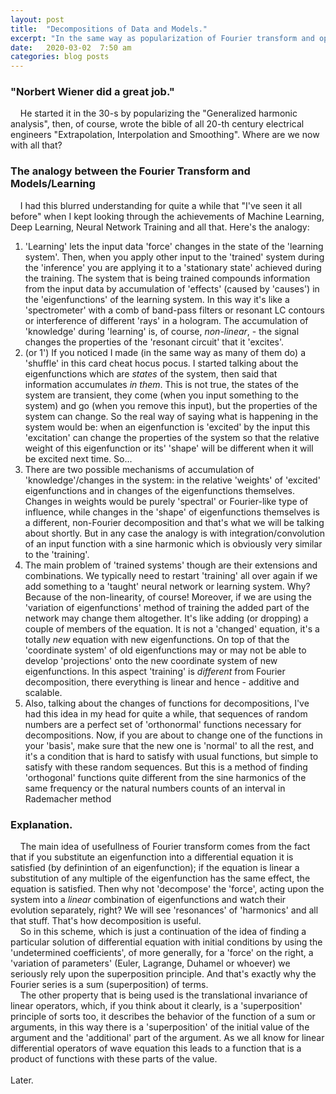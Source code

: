 ```yaml
---
layout: post
title:  "Decompositions of Data and Models."
excerpt: "In the same way as popularization of Fourier transform and operational calculus by Weiner changed the technology of the 20-th century the 21-st century is calling for another type of decomposition techniques that will help solve many similar problems."
date:   2020-03-02  7:50 am
categories: blog posts
---
```

### "Norbert Wiener did a great job." 
&nbsp;&nbsp;&nbsp;&nbsp;He started it in the 30-s by popularizing the "Generalized
harmonic analysis", then, of course, wrote the bible of all 20-th century electrical engineers
"Extrapolation, Interpolation and Smoothing". Where are we now with all that?
### The analogy between the Fourier Transform and Models/Learning
&nbsp;&nbsp;&nbsp;&nbsp;I had this blurred understanding for quite a while that
"I've seen it all before" when I kept looking through the achievements of Machine
Learning, Deep Learning, Neural Network Training and all that. 
Here's the analogy:
1. 'Learning' lets the input data 'force' changes in the state of the 'learning system'. 
Then, when you apply other input to the 'trained' system during the 'inference' you are applying it
to a 'stationary state' achieved during the training. The system that is being trained compounds
information from the input data by accumulation of 'effects' (caused by 'causes') in the
'eigenfunctions' of the learning system. In this way it's like a 'spectrometer' with a comb of
band-pass filters or resonant LC contours or interference of different 'rays' in a hologram.
The accumulation of 'knowledge' during 'learning' is, of course, _non-linear_, - 
the signal changes the properties of the 'resonant circuit' that it 'excites'.
2. (or 1') If you noticed I made (in the same way as many of them do) a 'shuffle' in this card cheat
hocus pocus. I started talking about the eigenfunctions which are _states_ of the system, then
said that information accumulates _in them_. This is not true, the states of the system are
transient, they come (when you input something to the system) and go (when you remove this
input), but the properties of the system can change. So the real way of saying what is happening
in the system would be: when an eigenfunction is 'excited' by the input this 'excitation' can
change the properties of the system so that the relative weight of this eigenfunction or its' 'shape'
will be different when it will be excited next time. So...
3. There are two possible mechanisms of accumulation of 'knowledge'/changes in the system: in the 
relative 'weights' of 'excited' eigenfunctions and in changes of the eigenfunctions themselves. 
Changes in weights would be purely 'spectral' or Fourier-like type of influence, while changes
in the 'shape' of eigenfunctions themselves is a different, non-Fourier decomposition and that's 
what we will be talking about shortly. But in any case the analogy is with integration/convolution 
of an input function with a sine harmonic which is obviously very similar to the 'training'.
4. The main problem of 'trained systems' though are their extensions and combinations. 
We typically need to restart 'training' all over again if we add something to a 'taught' 
neural network or learning system. Why? Because of the non-linearity, of course! Moreover,
if we are using the 'variation of eigenfunctions' method of training the added part of the
network may change them altogether. It's like adding (or dropping) a couple of members of the
equation. It is not a 'changed' equation, it's a totally _new_ equation with new eigenfunctions.
On top of that the 'coordinate system' of old eigenfunctions may or may not be able to develop 
'projections' onto the new coordinate system of new eigenfunctions. In this aspect 'training' is
_different_ from Fourier decomposition, there everything is linear and hence - additive and scalable.
5. Also, talking about the changes of functions for decompositions, I've had this idea in 
my head for quite a while, that sequences of random numbers are a perfect set of 'orthonormal'
functions necessary for decompositions. Now, if you are about to change one of the functions
in your 'basis', make sure that the new one is 'normal' to all the rest, and it's a condition
that is hard to satisfy with usual functions, but simple to satisfy with these random sequences.
But this is a method of finding 'orthogonal' functions quite different from the sine harmonics
of the same frequency or the natural numbers counts of an interval in Rademacher method<br>

### Explanation.
&nbsp;&nbsp;&nbsp;&nbsp;The main idea of usefullness of Fourier transform comes from the fact that if 
you substitute an eigenfunction into a differential equation it is satisfied (by
definintion of an eigenfunction); if the equation is linear a substitution of any 
multiple of the eigenfunction has the same effect, the equation is satisfied. Then
why not 'decompose' the 'force', acting upon the system into a _linear_ combination
of eigenfunctions and watch their evolution separately, right? We will see 'resonances'
of 'harmonics' and all that stuff. That's how decomposition is useful.<br>
&nbsp;&nbsp;&nbsp;&nbsp;So in this scheme, which is just a continuation of the idea of finding a particular 
solution of differential equation with initial conditions by using the 'undetermined 
coefficients', of more generally, for a 'force' on the right, a 'variation of 
parameters' (Euler, Lagrange, Duhamel or whoever) we seriously rely upon the 
superposition principle. And that's exactly why the Fourier series is a sum 
(superposition) of terms.<br>
&nbsp;&nbsp;&nbsp;&nbsp;The other property that is being used is the translational invariance
of linear operators, which, if you think about it clearly, is a 'superposition' principle of sorts
too, it describes the behavior of the function of a sum or arguments, in this way there is a 
'superposition' of the initial value of the argument and the 'additional' part of the argument.
As we all know for linear differential operators of wave equation this leads to a function that
is a product of functions with these parts of the value.<br>
<br>Later.
